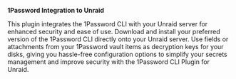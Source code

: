 **1Password Integration to Unraid**

This plugin integrates the 1Password CLI with your Unraid server for enhanced security and ease of use. Download and install your preferred version of the 1Password CLI directly onto your Unraid server. Use fields or attachments from your 1Password vault items as decryption keys for your disks, giving you hassle-free configuration options to simplify your secrets management and improve security with the 1Password CLI Plugin for Unraid.
